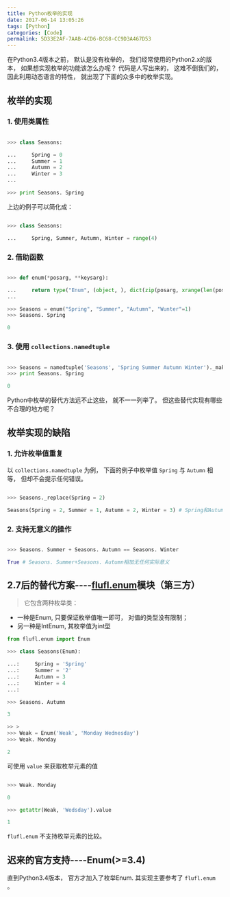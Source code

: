 ```yaml
---
title: Python枚举的实现
date: 2017-06-14 13:05:26
tags: [Python]
categories: [Code]
permalink: 5D33E2AF-7AAB-4CD6-BC68-CC9D3A467D53
---
```


在Python3.4版本之前， 默认是没有枚举的， 我们经常使用的Python2.x的版本， 如果想实现枚举的功能该怎么办呢？ 代码是人写出来的， 这难不倒我们的， 因此利用动态语言的特性， 就出现了下面的众多中的枚举实现。

## 枚举的实现

### 1. 使用类属性

``` Python

>>> class Seasons:

...     Spring = 0
...     Summer = 1
...     Autumn = 2
...     Winter = 3
...

>>> print Seasons. Spring

```

上边的例子可以简化成：

``` Python

>>> class Seasons:

...     Spring, Summer, Autumn, Winter = range(4)
```

### 2. 借助函数

``` Python

>>> def enum(*posarg, **keysarg):

...     return type("Enum", (object, ), dict(zip(posarg, xrange(len(posarg))), **keysarg))
...

>>> Seasons = enum("Spring", "Summer", "Autumn", "Wunter"=1)
>>> Seasons. Spring

0
```

### 3. 使用 `collections.namedtuple`

``` Python

>>> Seasons = namedtuple('Seasons', 'Spring Summer Autumn Winter')._make(range(4))
>>> print Seasons. Spring

0
```

Python中枚举的替代方法远不止这些， 就不一一列举了。 但这些替代实现有哪些不合理的地方呢？

## 枚举实现的缺陷

### 1. 允许枚举值重复

以 `collections.namedtuple` 为例， 下面的例子中枚举值 `Spring` 与 `Autumn` 相等， 但却不会提示任何错误。

``` Python

>>> Seasons._replace(Spring = 2)

Seasons(Spring = 2, Summer = 1, Autumn = 2, Winter = 3) # Spring和Autumn的值相等， 都为2
```

### 2. 支持无意义的操作

``` Python

>>> Seasons. Summer + Seasons. Autumn == Seasons. Winter

True # Seasons. Summer+Seasons. Autumn相加无任何实际意义
```

## 2.7后的替代方案----[flufl.enum](http://Pythonhosted.org/flufl.enum/docs/using.html)模块（第三方）

> 它包含两种枚举类：

* 一种是Enum, 只要保证枚举值唯一即可， 对值的类型没有限制；
* 另一种是IntEnum, 其枚举值为int型

``` Python
from flufl.enum import Enum

>>> class Seasons(Enum):

...:     Spring = 'Spring'
...:     Summer = '2'
...:     Autumn = 3
...:     Winter = 4
...:

>>> Seasons. Autumn

3

>> >
>>> Weak = Enum('Weak', 'Monday Wednesday')
>>> Weak. Monday

2
```

可使用 `value` 来获取枚举元素的值

``` Python

>>> Weak. Monday

0

>>> getattr(Weak, 'Wedsday').value

1
```

`flufl.enum` 不支持枚举元素的比较。

## 迟来的官方支持----Enum(>=3.4)

直到Python3.4版本， 官方才加入了枚举Enum. 其实现主要参考了 `flufl.enum` 。

